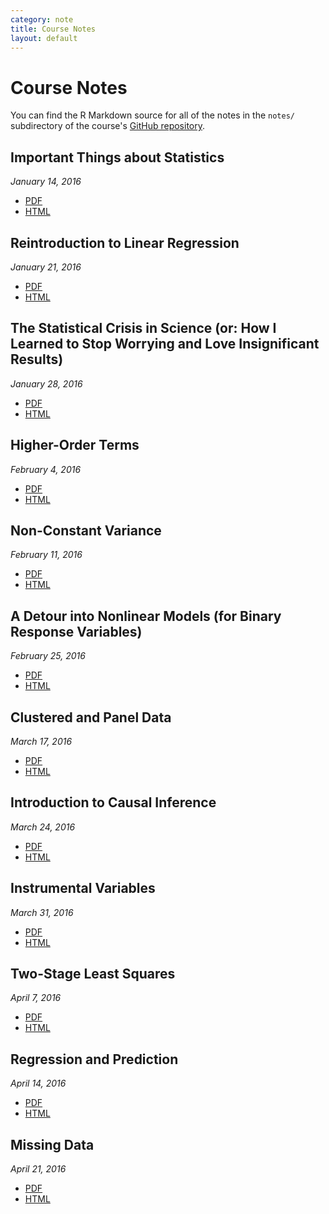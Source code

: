 ```yaml
---
category: note
title: Course Notes
layout: default
---
```


<h1 class="page-title">Course Notes</h1>

You can find the R Markdown source for all of the notes in the `notes/` subdirectory of the course's [GitHub repository](https://github.com/brentonk/psci8357).

## Important Things about Statistics
*January 14, 2016*

* [PDF]({{site.baseurl}}/notes/01-important-things.pdf)
* [HTML]({{site.baseurl}}/notes/01-important-things.html)

## Reintroduction to Linear Regression
*January 21, 2016*

* [PDF]({{site.baseurl}}/notes/02-reintroduction.pdf)
* [HTML]({{site.baseurl}}/notes/02-reintroduction.html)

## The Statistical Crisis in Science (or: How I Learned to Stop Worrying and Love Insignificant Results)
*January 28, 2016*

* [PDF]({{site.baseurl}}/notes/03-crisis.pdf)
* [HTML]({{site.baseurl}}/notes/03-crisis.html)

## Higher-Order Terms
*February 4, 2016*

* [PDF]({{site.baseurl}}/notes/04-higher-order.pdf)
* [HTML]({{site.baseurl}}/notes/04-higher-order.html)

## Non-Constant Variance
*February 11, 2016*

* [PDF]({{site.baseurl}}/notes/05-ncv.pdf)
* [HTML]({{site.baseurl}}/notes/05-ncv.html)

## A Detour into Nonlinear Models (for Binary Response Variables)
*February 25, 2016*

* [PDF]({{site.baseurl}}/notes/06-nonlin.pdf)
* [HTML]({{site.baseurl}}/notes/06-nonlin.html)

## Clustered and Panel Data
*March 17, 2016*

* [PDF]({{site.baseurl}}/notes/07-panel.pdf)
* [HTML]({{site.baseurl}}/notes/07-panel.html)

## Introduction to Causal Inference
*March 24, 2016*

* [PDF]({{site.baseurl}}/notes/08-causal.pdf)
* [HTML]({{site.baseurl}}/notes/08-causal.html)

## Instrumental Variables
*March 31, 2016*

* [PDF]({{site.baseurl}}/notes/09-instruments.pdf)
* [HTML]({{site.baseurl}}/notes/09-instruments.html)

## Two-Stage Least Squares
*April 7, 2016*

* [PDF]({{site.baseurl}}/notes/10-2sls.pdf)
* [HTML]({{site.baseurl}}/notes/10-2sls.html)

## Regression and Prediction
*April 14, 2016*

* [PDF]({{site.baseurl}}/notes/11-prediction.pdf)
* [HTML]({{site.baseurl}}/notes/11-prediction.html)

## Missing Data
*April 21, 2016*

* [PDF]({{site.baseurl}}/notes/12-mis.pdf)
* [HTML]({{site.baseurl}}/notes/12-mis.html)
